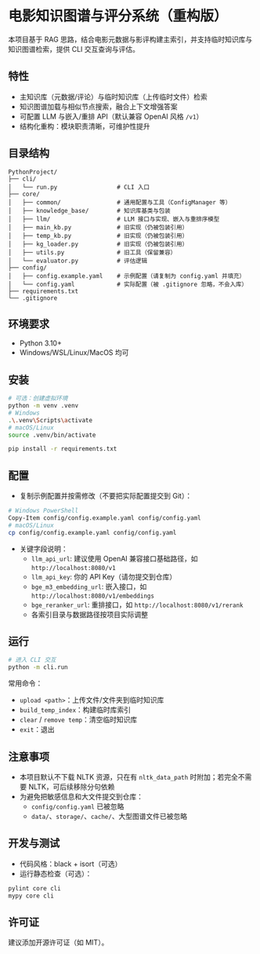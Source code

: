 # 电影知识图谱与评分系统（重构版）

本项目基于 RAG 思路，结合电影元数据与影评构建主索引，并支持临时知识库与知识图谱检索，提供 CLI 交互查询与评估。

## 特性
- 主知识库（元数据/评论）与临时知识库（上传临时文件）检索
- 知识图谱加载与相似节点搜索，融合上下文增强答案
- 可配置 LLM 与嵌入/重排 API（默认兼容 OpenAI 风格 `/v1`）
- 结构化重构：模块职责清晰，可维护性提升

## 目录结构
```
PythonProject/
├── cli/
│   └── run.py                 # CLI 入口
├── core/
│   ├── common/                # 通用配置与工具（ConfigManager 等）
│   ├── knowledge_base/        # 知识库基类与包装
│   ├── llm/                   # LLM 接口与实现、嵌入与重排序模型
│   ├── main_kb.py             # 旧实现（仍被包装引用）
│   ├── temp_kb.py             # 旧实现（仍被包装引用）
│   ├── kg_loader.py           # 旧实现（仍被包装引用）
│   ├── utils.py               # 旧工具（保留兼容）
│   └── evaluator.py           # 评估逻辑
├── config/
│   ├── config.example.yaml    # 示例配置（请复制为 config.yaml 并填充）
│   └── config.yaml            # 实际配置（被 .gitignore 忽略，不会入库）
├── requirements.txt
└── .gitignore
```

## 环境要求
- Python 3.10+
- Windows/WSL/Linux/MacOS 均可

## 安装
```bash
# 可选：创建虚拟环境
python -m venv .venv
# Windows
.\.venv\Scripts\activate
# macOS/Linux
source .venv/bin/activate

pip install -r requirements.txt
```

## 配置
- 复制示例配置并按需修改（不要把实际配置提交到 Git）：
```bash
# Windows PowerShell
Copy-Item config/config.example.yaml config/config.yaml
# macOS/Linux
cp config/config.example.yaml config/config.yaml
```
- 关键字段说明：
  - `llm_api_url`: 建议使用 OpenAI 兼容接口基础路径，如 `http://localhost:8080/v1`
  - `llm_api_key`: 你的 API Key（请勿提交到仓库）
  - `bge_m3_embedding_url`: 嵌入接口，如 `http://localhost:8080/v1/embeddings`
  - `bge_reranker_url`: 重排接口，如 `http://localhost:8080/v1/rerank`
  - 各索引目录与数据路径按项目实际调整

## 运行
```bash
# 进入 CLI 交互
python -m cli.run
```
常用命令：
- `upload <path>`：上传文件/文件夹到临时知识库
- `build_temp_index`：构建临时库索引
- `clear` / `remove temp`：清空临时知识库
- `exit`：退出

## 注意事项
- 本项目默认不下载 NLTK 资源，只在有 `nltk_data_path` 时附加；若完全不需要 NLTK，可后续移除分句依赖
- 为避免把敏感信息和大文件提交到仓库：
  - `config/config.yaml` 已被忽略
  - `data/`、`storage/`、`cache/`、大型图谱文件已被忽略

## 开发与测试
- 代码风格：black + isort（可选）
- 运行静态检查（可选）：
```bash
pylint core cli
mypy core cli
```

## 许可证
建议添加开源许可证（如 MIT）。
